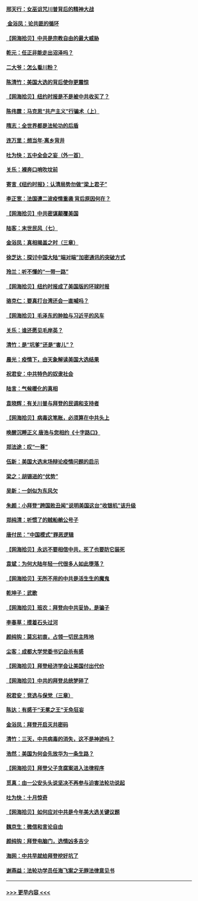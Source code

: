 #### [邢天行：女巫诅咒川普背后的精神大战](../pages/nsc993/n12517257.md?t=11020451) 
#### [ 金浴凤：论共匪的循环](../pages/nsc993/n12517133.md?t=11020451) 
#### [【网海拾贝】中共是宗教自由的最大威胁](../pages/nsc993/n12516879.md?t=11020451) 
#### [乾元：任正非能走出沼泽吗？](../pages/nsc993/n12515831.md?t=11020451) 
#### [二大爷：怎么看川粉？](../pages/nsc993/n12515820.md?t=11020451) 
#### [陈清竹：美国大选的背后使你更震惊](../pages/nsc993/n12515589.md?t=11020451) 
#### [【网海拾贝】纽约时报是不是被中共收买了？](../pages/nsc993/n12515122.md?t=11020451) 
#### [陈伟霆：马克思“共产主义”行骗术（上）](../pages/nsc993/n12510217.md?t=11020451) 
#### [隋志：全世界都是法轮功的后盾](../pages/nsc993/n12510636.md?t=11020451) 
#### [连万里：想当年‧离乡背井](../pages/nsc993/n12510623.md?t=11020451) 
#### [吐为快：五中全会之妄（外一首）](../pages/nsc993/n12510470.md?t=11020451) 
#### [关乐：裸奔口哨吹坟前](../pages/nsc993/n12510403.md?t=11020451) 
#### [寄言《纽约时报》：认清局势勿做“梁上君子”](../pages/nsc993/n12510042.md?t=11020451) 
#### [李正宽：法国遭二波疫情重袭 背后原因何在？](../pages/nsc993/n12509971.md?t=11020451) 
#### [【网海拾贝】中共密谋颠覆美国](../pages/nsc993/n12509816.md?t=11020451) 
#### [陆客：末世民风（七）](../pages/nsc993/n12507822.md?t=11020451) 
#### [金浴凤：真相揭盖之时（三章）](../pages/nsc993/n12507804.md?t=11020451) 
#### [徐芝达：探讨中国大陆“端对端”加密通讯的突破方式](../pages/nsc993/n12507682.md?t=11020451) 
#### [玲兰：听不懂的“一带一路”](../pages/nsc993/n12507669.md?t=11020451) 
#### [【网海拾贝】纽约时报成了美国版的环球时报](../pages/nsc993/n12507053.md?t=11020451) 
#### [骆克仁：要真打台湾还会一直喊吗？](../pages/nsc993/n12506843.md?t=11020451) 
#### [【网海拾贝】毛泽东的肿脸与习近平的风车](../pages/nsc993/n12504537.md?t=11020451) 
#### [关乐：谁还愿见毛岸英？](../pages/nsc993/n12503866.md?t=11020451) 
#### [清竹：是“坑爹”还是“害儿”？](../pages/nsc993/n12503034.md?t=11020451) 
#### [晨光：疫情下，由天象解读美国大选结果](../pages/nsc993/n12502536.md?t=11020451) 
#### [祝君安：中共特色的奴隶社会](../pages/nsc993/n12501529.md?t=11020451) 
#### [陆言：气候暖化的真相](../pages/nsc993/n12501183.md?t=11020451) 
#### [袁晓辉：有关川普与拜登的民调和支持者](../pages/nsc993/n12500433.md?t=11020451) 
#### [【网海拾贝】病毒这笔账，必须算在中共头上](../pages/nsc993/n12500320.md?t=11020451) 
#### [唤醒沉睡正义 唐浩与您相约《十字路口》](../pages/nsc993/n12497980.md?t=11020451) 
#### [郑法途：叹“一尊”](../pages/nsc993/n12498837.md?t=11020451) 
#### [伍新：美国大选末场辩论疫情问题的启示](../pages/nsc993/n12498829.md?t=11020451) 
#### [梁之：胡锡进的“优势”](../pages/nsc993/n12498780.md?t=11020451) 
#### [吴新：一剑似为东风欠](../pages/nsc993/n12498772.md?t=11020451) 
#### [朱颜：小拜登“跨国败丑闻”说明美国这台“收银机”该升级](../pages/nsc993/n12498731.md?t=11020451) 
#### [郑纯清：听惯了的贼船艄公号子](../pages/nsc993/n12498721.md?t=11020451) 
#### [唐付民：“中国模式”罪恶逻辑](../pages/nsc993/n12498310.md?t=11020451) 
#### [【网海拾贝】永远不要相信中共，死了也要防它装死](../pages/nsc993/n12498162.md?t=11020451) 
#### [袁斌：为何大陆年轻一代很多人如此堕落？](../pages/nsc993/n12495696.md?t=11020451) 
#### [【网海拾贝】无所不用的中共是活生生的魔鬼](../pages/nsc993/n12495621.md?t=11020451) 
#### [乾坤子：武歌](../pages/nsc993/n12493391.md?t=11020451) 
#### [【网海拾贝】班农：拜登向中共妥协，是骗子](../pages/nsc993/n12492877.md?t=11020451) 
#### [李春草：摸着石头过河](../pages/nsc993/n12491121.md?t=11020451) 
#### [颜纯钩：莫忘初衷，占领一切民主阵地](../pages/nsc993/n12490965.md?t=11020451) 
#### [尘客：成都大学党委书记自杀有感](../pages/nsc993/n12490950.md?t=11020451) 
#### [【网海拾贝】拜登经济学会让美国付出代价](../pages/nsc993/n12489662.md?t=11020451) 
#### [【网海拾贝】中共的拜登总统梦碎了](../pages/nsc993/n12487896.md?t=11020451) 
#### [祝君安：竞选与保党（三章）](../pages/nsc993/n12487258.md?t=11020451) 
#### [陈达：有感于“无冕之王”无免狂妄](../pages/nsc993/n12485133.md?t=11020451) 
#### [金浴凤：拜登开启灭共密码](../pages/nsc993/n12485125.md?t=11020451) 
#### [清竹：三天，中共病毒的消失，这不是神迹吗？](../pages/nsc993/n12485027.md?t=11020451) 
#### [浩然：美国为何会先放华为一条生路？](../pages/nsc993/n12484997.md?t=11020451) 
#### [【网海拾贝】拜登父子贪腐案进入法律程序](../pages/nsc993/n12484957.md?t=11020451) 
#### [觅真：由一公安头头说坚决不再参与迫害法轮功说起](../pages/nsc993/n12484212.md?t=11020451) 
#### [吐为快：十月惊奇](../pages/nsc993/n12484172.md?t=11020451) 
#### [【网海拾贝】如何应对中共是今年美大选关键议题](../pages/nsc993/n12483755.md?t=11020451) 
#### [魏京生：微信和言论自由](../pages/nsc993/n12483372.md?t=11020451) 
#### [颜纯钩：拜登电脑门，选情凶多吉少](../pages/nsc993/n12482666.md?t=11020451) 
#### [海网：中共早就给拜登挖好坑了](../pages/nsc993/n12482660.md?t=11020451) 
#### [谢燕益：法轮功学员任海飞案之无罪法律意见书](../pages/nsc993/n12482512.md?t=11020451) 

----
#### [ >>> 更早内容 <<< ](../indexes/nsc993-earlier.md)
